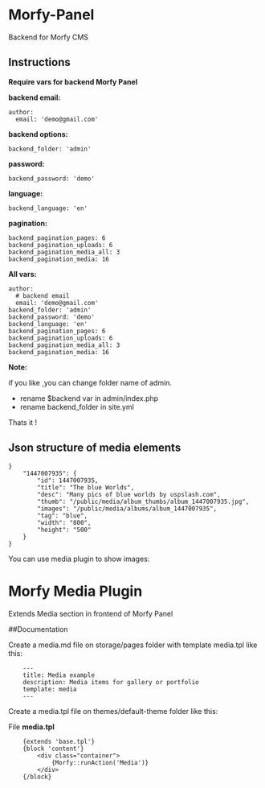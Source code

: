 # Morfy-Panel

Backend for Morfy CMS



## Instructions

**Require vars for backend Morfy Panel**

**backend email:**

    author:
      email: 'demo@gmail.com'

**backend options:**

    backend_folder: 'admin'

**password:**

    backend_password: 'demo'

**language:**

    backend_language: 'en'

**pagination:**

    backend_pagination_pages: 6
    backend_pagination_uploads: 6
    backend_pagination_media_all: 3
    backend_pagination_media: 16


**All vars:**

    author:
      # backend email
      email: 'demo@gmail.com'
    backend_folder: 'admin'
    backend_password: 'demo'
    backend_language: 'en'
    backend_pagination_pages: 6
    backend_pagination_uploads: 6
    backend_pagination_media_all: 3
    backend_pagination_media: 16

**Note:**

if you like ,you can change folder name of admin.
- rename $backend var in admin/index.php
- rename backend_folder in site.yml

Thats it !

## Json structure of media elements

    }
        "1447007935": {
            "id": 1447007935,
            "title": "The blue Worlds",
            "desc": "Many pics of blue worlds by uspslash.com",
            "thumb": "/public/media/album_thumbs/album_1447007935.jpg",
            "images": "/public/media/albums/album_1447007935",
            "tag": "blue",
            "width": "800",
            "height": "500"
        }
    }

You can use media plugin to show images:




# Morfy Media Plugin

Extends Media section in frontend of Morfy Panel

##Documentation

Create a media.md file on storage/pages folder with template media.tpl like this:

        ---
        title: Media example
        description: Media items for gallery or portfolio
        template: media
        ---


Create a media.tpl file on themes/default-theme folder like this:

File **media.tpl**

        {extends 'base.tpl'}
        {block 'content'}
            <div class="container">
                {Morfy::runAction('Media')}
            </div>
        {/block}